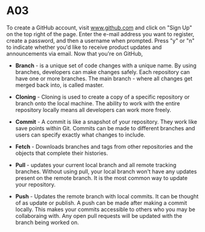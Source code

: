 # A03


To create a GitHub account, visit www.github.com and click on "Sign Up" on the top right of the page. Enter the e-mail address you want to register, create a password, and then a username when prompted. Press "y" or "n" to indicate whether you'd like to receive product updates and announcements via email.
Now that you're on GitHub,


+ **Branch** - is a unique set of code changes with a unique name. By using branches, developers can make changes safely. Each repository can have one or more branches. The main branch - where all changes get merged back into, is called master.

+ **Cloning** - Cloning is used to create a copy of a specific repository or branch onto the local machine. The ability to work with the entire repository locally means all developers can work more freely.
+ **Commit** - A commit is like a snapshot of your repository. They work like save points within Git. Commits can be made to different branches and users can specify exactly what changes to include. 
+ **Fetch** - Downloads branches and tags from other repositories and the objects that complete their histories.
+ **Pull** - updates your current local branch and all remote tracking branches. Without using pull, your local branch won't have any updates present on the remote branch. It is the most common way to update your repository.
+ **Push** - Updates the remote branch with local commits. It can be thought of as update or publish. A push can be made after making a commit locally. This makes your commits accessible to others who you may be collaboraing with. Any open pull requests will be updated with the branch being worked on.
